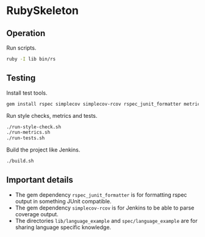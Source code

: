 # RubySkeleton

## Operation

Run scripts.

```sh
ruby -I lib bin/rs
```


## Testing

Install test tools.

```sh
gem install rspec simplecov simplecov-rcov rspec_junit_formatter metric_fu rubocop roodi flog
```

Run style checks, metrics and tests.

```sh
./run-style-check.sh
./run-metrics.sh
./run-tests.sh
```

Build the project like Jenkins.

```sh
./build.sh
```


## Important details

* The gem dependency `rspec_junit_formatter` is for formatting rspec output in something JUnit compatible.
* The gem dependency `simplecov-rcov` is for Jenkins to be able to parse coverage output.
* The directories `lib/language_example` and `spec/language_example` are for sharing language specific knowledge.
